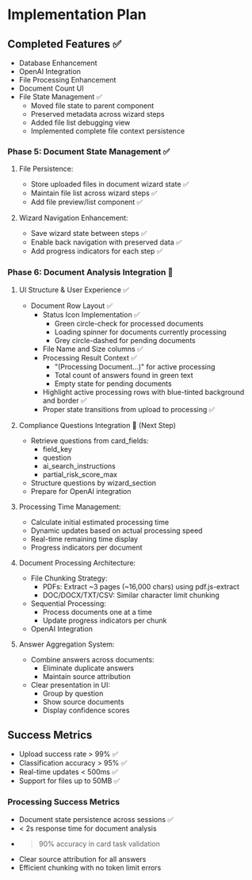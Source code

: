 # Implementation Plan

## Completed Features ✅
- Database Enhancement
- OpenAI Integration
- File Processing Enhancement
- Document Count UI
- File State Management ✅
  - Moved file state to parent component
  - Preserved metadata across wizard steps
  - Added file list debugging view
  - Implemented complete file context persistence

### Phase 5: Document State Management ✅
1. File Persistence:
   - Store uploaded files in document wizard state ✅
   - Maintain file list across wizard steps ✅
   - Add file preview/list component ✅

2. Wizard Navigation Enhancement:
   - Save wizard state between steps ✅
   - Enable back navigation with preserved data ✅
   - Add progress indicators for each step ✅

### Phase 6: Document Analysis Integration 🔄

1. UI Structure & User Experience ✅
   - Document Row Layout ✅
     - Status Icon Implementation ✅
       - Green circle-check for processed documents
       - Loading spinner for documents currently processing
       - Grey circle-dashed for pending documents
     - File Name and Size columns ✅
     - Processing Result Context ✅
       - "(Processing Document...)" for active processing
       - Total count of answers found in green text
       - Empty state for pending documents
     - Highlight active processing rows with blue-tinted background and border ✅
     - Proper state transitions from upload to processing ✅

2. Compliance Questions Integration 🔄 (Next Step)
   - Retrieve questions from card_fields:
     - field_key
     - question
     - ai_search_instructions
     - partial_risk_score_max
   - Structure questions by wizard_section
   - Prepare for OpenAI integration

3. Processing Time Management:
   - Calculate initial estimated processing time
   - Dynamic updates based on actual processing speed
   - Real-time remaining time display
   - Progress indicators per document

4. Document Processing Architecture:
   - File Chunking Strategy:
     - PDFs: Extract ~3 pages (~16,000 chars) using pdf.js-extract
     - DOC/DOCX/TXT/CSV: Similar character limit chunking
   - Sequential Processing:
     - Process documents one at a time
     - Update progress indicators per chunk
   - OpenAI Integration

5. Answer Aggregation System:
   - Combine answers across documents:
     - Eliminate duplicate answers
     - Maintain source attribution
   - Clear presentation in UI:
     - Group by question
     - Show source documents
     - Display confidence scores

## Success Metrics
- Upload success rate > 99% ✅
- Classification accuracy > 95% ✅
- Real-time updates < 500ms ✅
- Support for files up to 50MB ✅

### Processing Success Metrics
- Document state persistence across sessions ✅
- < 2s response time for document analysis
- > 90% accuracy in card task validation
- Clear source attribution for all answers
- Efficient chunking with no token limit errors